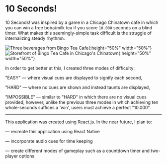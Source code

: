 # 10 Seconds!


10 Seconds! was inspired by a game in a Chicago Chinatown cafe in which you can win a free boba/milk tea
if you score `10.000` seconds on a blind timer. What makes this seemingly-simple task difficult is the struggle of internalizing steady rhythmn.

![Three beverages from Bingo Tea Cafe](https://github.com/markussanders/ten-seconds/blob/master/src/photos/bingo-teas.jpg){:height="50%" width="50%"}
![Storefront of Bingo Tea Cafe in Chicago's Chinatown](https://github.com/markussanders/ten-seconds/blob/master/src/photos/storefront.jpg){:height="50%" width="50%"}

In order to get better at this, I created three modes of difficulty:

  "EASY" –– where visual cues are displayed to signify each second,
  
  "HARD" –– where no cues are shown and instead taunts are displayed,
  
  "IMPOSSIBLE" –– similar to "HARD" in which there are no visual cues provided, however, unlike the previous three modes in          which achieving ten whole-seconds suffices a 'win', users must achieve a perfect "10.000".

 -----------------------------------------------------------------------------------------------------------------------------
 
This application was created using React.js. In the near future, I plan to:

  –– recreate this application using React Native
  
  –– incorporate audio cues for time keeping
  
  –– create different modes of gameplay such as a countdown timer and two-player options
  
 
